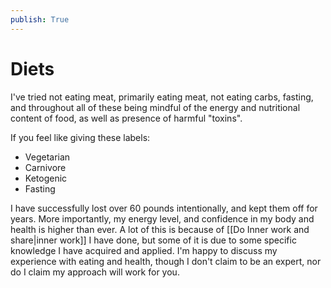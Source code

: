 ```yaml
---
publish: True
---
```


# Diets

I've tried not eating meat, primarily eating meat, not eating carbs, fasting, and throughout all of these being mindful of the energy and nutritional content of food, as well as presence of harmful "toxins".

If you feel like giving these labels:

- Vegetarian
- Carnivore 
- Ketogenic
- Fasting


I have successfully lost over 60 pounds intentionally, and kept them off for years. More importantly, my energy level, and confidence in my body and health is higher than ever. A lot of this is because of [[Do Inner work and share|inner work]] I have done, but some of it is due to some specific knowledge I have acquired and applied. I'm happy to discuss my experience with eating and health, though I don't claim to be an expert, nor do I claim my approach will work for you.
